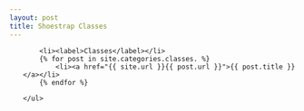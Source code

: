 ```yaml
---
layout: post
title: Shoestrap Classes
---
```

<div class="row">
	<ul class="side-nav">

		<li><label>Classes</label></li>
		{% for post in site.categories.classes. %}
			<li><a href="{{ site.url }}{{ post.url }}">{{ post.title }}</a></li>
		{% endfor %}

	</ul>
</div>